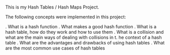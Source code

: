 ###

This is my Hash Tables / Hash Maps Project.

The following concepts were implemented in this project:

. What is a hash function
. What makes a good hash function
. What is a hash table, how do they work and how to use them
. What is a collision and what are the main ways of dealing with collisions in t. he context of a hash table
. What are the advantages and drawbacks of using hash tables
. What are the most common use cases of hash tables
